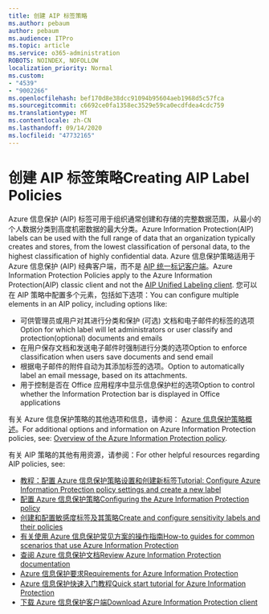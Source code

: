 ```yaml
---
title: 创建 AIP 标签策略
ms.author: pebaum
author: pebaum
ms.audience: ITPro
ms.topic: article
ms.service: o365-administration
ROBOTS: NOINDEX, NOFOLLOW
localization_priority: Normal
ms.custom:
- "4539"
- "9002266"
ms.openlocfilehash: bef170d8e38dcc91094b95604aeb1968d5c57fca
ms.sourcegitcommit: c6692ce0fa1358ec3529e59ca0ecdfdea4cdc759
ms.translationtype: MT
ms.contentlocale: zh-CN
ms.lasthandoff: 09/14/2020
ms.locfileid: "47732165"
---
```

# <a name="creating-aip-label-policies"></a><span data-ttu-id="f61f3-102">创建 AIP 标签策略</span><span class="sxs-lookup"><span data-stu-id="f61f3-102">Creating AIP Label Policies</span></span>

<span data-ttu-id="f61f3-103">Azure 信息保护 (AIP) 标签可用于组织通常创建和存储的完整数据范围，从最小的个人数据分类到高度机密数据的最大分类。</span><span class="sxs-lookup"><span data-stu-id="f61f3-103">Azure Information Protection(AIP) labels can be used with the full range of data that an organization typically creates and stores, from the lowest classification of personal data, to the highest classification of highly confidential data.</span></span> <span data-ttu-id="f61f3-104">Azure 信息保护策略适用于 Azure 信息保护 (AIP) 经典客户端，而不是  [AIP 统一标记客户端](https://docs.microsoft.com/azure/information-protection/rms-client/unifiedlabelingclient-version-release-history)。</span><span class="sxs-lookup"><span data-stu-id="f61f3-104">Azure Information Protection Policies apply to the Azure Information Protection(AIP) classic client and not the  [AIP Unified Labeling client](https://docs.microsoft.com/azure/information-protection/rms-client/unifiedlabelingclient-version-release-history).</span></span> <span data-ttu-id="f61f3-105">您可以在 AIP 策略中配置多个元素，包括如下选项：</span><span class="sxs-lookup"><span data-stu-id="f61f3-105">You can configure multiple elements in an AIP policy, including options like:</span></span>

- <span data-ttu-id="f61f3-106">可供管理员或用户对其进行分类和保护 (可选) 文档和电子邮件的标签的选项</span><span class="sxs-lookup"><span data-stu-id="f61f3-106">Option for which label will let administrators or user classify and protection(optional) documents and emails</span></span>
- <span data-ttu-id="f61f3-107">在用户保存文档和发送电子邮件时强制进行分类的选项</span><span class="sxs-lookup"><span data-stu-id="f61f3-107">Option to enforce classification when users save documents and send email</span></span>
- <span data-ttu-id="f61f3-108">根据电子邮件的附件自动为其添加标签的选项。</span><span class="sxs-lookup"><span data-stu-id="f61f3-108">Option to automatically label an email message, based on its attachments.</span></span>
- <span data-ttu-id="f61f3-109">用于控制是否在 Office 应用程序中显示信息保护栏的选项</span><span class="sxs-lookup"><span data-stu-id="f61f3-109">Option to control whether the Information Protection bar is displayed in Office applications</span></span>

<span data-ttu-id="f61f3-110">有关 Azure 信息保护策略的其他选项和信息，请参阅： [Azure 信息保护策略概述](https://docs.microsoft.com/azure/information-protection/overview-policy)。</span><span class="sxs-lookup"><span data-stu-id="f61f3-110">For additional options and information on Azure Information Protection policies, see: [Overview of the Azure Information Protection policy](https://docs.microsoft.com/azure/information-protection/overview-policy).</span></span>  

<span data-ttu-id="f61f3-111">有关 AIP 策略的其他有用资源，请参阅：</span><span class="sxs-lookup"><span data-stu-id="f61f3-111">For other helpful resources regarding AIP policies, see:</span></span>

- [<span data-ttu-id="f61f3-112">教程：配置 Azure 信息保护策略设置和创建新标签</span><span class="sxs-lookup"><span data-stu-id="f61f3-112">Tutorial: Configure Azure Information Protection policy settings and create a new label</span></span>](https://docs.microsoft.com/azure/information-protection/infoprotect-quick-start-tutorial)  
- [<span data-ttu-id="f61f3-113">配置 Azure 信息保护策略</span><span class="sxs-lookup"><span data-stu-id="f61f3-113">Configuring the Azure Information Protection policy</span></span>](https://docs.microsoft.com/azure/information-protection/configure-policy)  
- [<span data-ttu-id="f61f3-114">创建和配置敏感度标签及其策略</span><span class="sxs-lookup"><span data-stu-id="f61f3-114">Create and configure sensitivity labels and their policies</span></span>](https://docs.microsoft.com/microsoft-365/compliance/create-sensitivity-labels)  
- [<span data-ttu-id="f61f3-115">有关使用 Azure 信息保护常见方案的操作指南</span><span class="sxs-lookup"><span data-stu-id="f61f3-115">How-to guides for common scenarios that use Azure Information Protection</span></span>](https://docs.microsoft.com/azure/information-protection/how-to-guides)  
- [<span data-ttu-id="f61f3-116">查阅 Azure 信息保护文档</span><span class="sxs-lookup"><span data-stu-id="f61f3-116">Review Azure Information Protection documentation</span></span>](https://docs.microsoft.com/azure/information-protection/what-is-information-protection)  
- [<span data-ttu-id="f61f3-117">Azure 信息保护要求</span><span class="sxs-lookup"><span data-stu-id="f61f3-117">Requirements for Azure Information Protection</span></span>](https://docs.microsoft.com/azure/information-protection/get-started/requirements)  
- [<span data-ttu-id="f61f3-118">Azure 信息保护快速入门教程</span><span class="sxs-lookup"><span data-stu-id="f61f3-118">Quick start tutorial for Azure Information Protection</span></span>](https://docs.microsoft.com/azure/information-protection/get-started/infoprotect-quick-start-tutorial)  
- [<span data-ttu-id="f61f3-119">下载 Azure 信息保护客户端</span><span class="sxs-lookup"><span data-stu-id="f61f3-119">Download Azure Information Protection client</span></span>](https://www.microsoft.com/download/details.aspx?id=53018)
